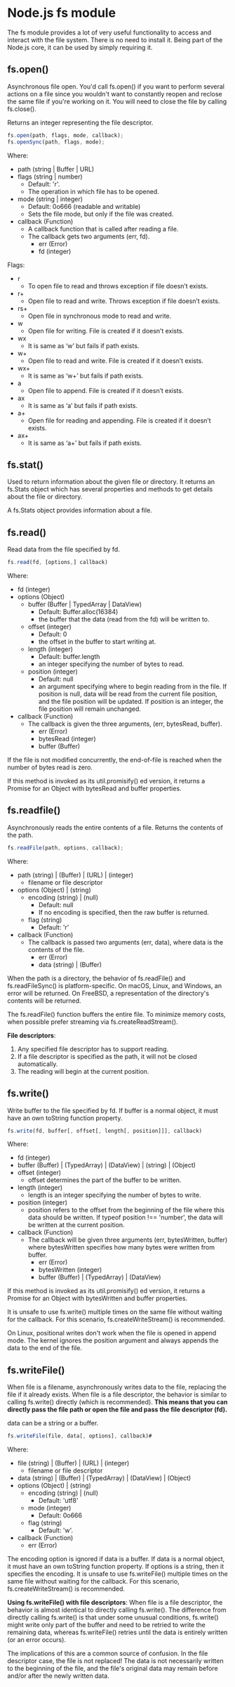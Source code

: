 # Node.js fs module

The fs module provides a lot of very useful functionality to access and interact with the file system. There is no need to install it. Being part of the Node.js core, it can be used by simply requiring it.

## fs.open()

Asynchronous file open. You'd call fs.open() if you want to perform several actions on a file since you wouldn't want to constantly reopen and reclose the same file if you're working on it. You will need to close the file by calling fs.close().

Returns an integer representing the file descriptor.

```javascript
fs.open(path, flags, mode, callback);
fs.openSync(path, flags, mode);
```

Where:

- path (string | Buffer | URL)
- flags (string | number)
  - Default: 'r'.
  - The operation in which file has to be opened.
- mode (string | integer)
  - Default: 0o666 (readable and writable)
  - Sets the file mode, but only if the file was created.
- callback (Function)
  - A callback function that is called after reading a file.
  - The callback gets two arguments (err, fd).
    - err (Error)
    - fd (integer)

Flags:

- r
  - To open file to read and throws exception if file doesn’t exists.
- r+
  - Open file to read and write. Throws exception if file doesn’t exists.
- rs+
  - Open file in synchronous mode to read and write.
- w
  - Open file for writing. File is created if it doesn’t exists.
- wx
  - It is same as ‘w’ but fails if path exists.
- w+
  - Open file to read and write. File is created if it doesn’t exists.
- wx+
  - It is same as ‘w+’ but fails if path exists.
- a
  - Open file to append. File is created if it doesn’t exists.
- ax
  - It is same as ‘a’ but fails if path exists.
- a+
  - Open file for reading and appending. File is created if it doesn’t exists.
- ax+
  - It is same as ‘a+’ but fails if path exists.

## fs.stat()

Used to return information about the given file or directory. It returns an fs.Stats object which has several properties and methods to get details about the file or directory.

A fs.Stats object provides information about a file.

## fs.read()

Read data from the file specified by fd.

```javascript
fs.read(fd, [options,] callback)
```

Where:

- fd (integer)
- options (Object)
  - buffer (Buffer | TypedArray | DataView)
    - Default: Buffer.alloc(16384)
    - the buffer that the data (read from the fd) will be written to.
  - offset (integer)
    - Default: 0
    - the offset in the buffer to start writing at.
  - length (integer)
    - Default: buffer.length
    - an integer specifying the number of bytes to read.
  - position (integer)
    - Default: null
    - an argument specifying where to begin reading from in the file. If position is null, data will be read from the current file position, and the file position will be updated. If position is an integer, the file position will remain unchanged.
- callback (Function)
  - The callback is given the three arguments, (err, bytesRead, buffer).
    - err (Error)
    - bytesRead (integer)
    - buffer (Buffer)

If the file is not modified concurrently, the end-of-file is reached when the number of bytes read is zero.

If this method is invoked as its util.promisify() ed version, it returns a Promise for an Object with bytesRead and buffer properties.

## fs.readfile()

Asynchronously reads the entire contents of a file. Returns the contents of the path.

```javascript
fs.readFile(path, options, callback);
```

Where:

- path (string) | (Buffer) | (URL) | (integer)
  - filename or file descriptor
- options (Object) | (string)
  - encoding (string) | (null)
    - Default: null
    - If no encoding is specified, then the raw buffer is returned.
  - flag (string)
    - Default: 'r'
- callback (Function)
  - The callback is passed two arguments (err, data), where data is the contents of the file.
    - err (Error)
    - data (string) | (Buffer)

When the path is a directory, the behavior of fs.readFile() and fs.readFileSync() is platform-specific. On macOS, Linux, and Windows, an error will be returned. On FreeBSD, a representation of the directory's contents will be returned.

The fs.readFile() function buffers the entire file. To minimize memory costs, when possible prefer streaming via fs.createReadStream().

**File descriptors**:

1. Any specified file descriptor has to support reading.
2. If a file descriptor is specified as the path, it will not be closed automatically.
3. The reading will begin at the current position.

## fs.write()

Write buffer to the file specified by fd. If buffer is a normal object, it must have an own toString function property.

```javascript
fs.write(fd, buffer[, offset[, length[, position]]], callback)
```

Where:

- fd (integer)
- buffer (Buffer) | (TypedArray) | (DataView) | (string) | (Object)
- offset (integer)
  - offset determines the part of the buffer to be written.
- length (integer)
  - length is an integer specifying the number of bytes to write.
- position (integer)
  - position refers to the offset from the beginning of the file where this data should be written. If typeof position !== 'number', the data will be written at the current position.
- callback (Function)
  - The callback will be given three arguments (err, bytesWritten, buffer) where bytesWritten specifies how many bytes were written from buffer.
    - err (Error)
    - bytesWritten (integer)
    - buffer (Buffer) | (TypedArray) | (DataView)

If this method is invoked as its util.promisify() ed version, it returns a Promise for an Object with bytesWritten and buffer properties.

It is unsafe to use fs.write() multiple times on the same file without waiting for the callback. For this scenario, fs.createWriteStream() is recommended.

On Linux, positional writes don't work when the file is opened in append mode. The kernel ignores the position argument and always appends the data to the end of the file.

## fs.writeFile()

When file is a filename, asynchronously writes data to the file, replacing the file if it already exists. When file is a file descriptor, the behavior is similar to calling fs.write() directly (which is recommended). **This means that you can directly pass the file path or open the file and pass the file descriptor (fd).**

data can be a string or a buffer.

```javascript
fs.writeFile(file, data[, options], callback)#
```

Where:

- file (string) | (Buffer) | (URL) | (integer)
  - filename or file descriptor
- data (string) | (Buffer) | (TypedArray) | (DataView) | (Object)
- options (Object) | (string)
  - encoding (string) | (null)
    - Default: 'utf8'
  - mode (integer)
    - Default: 0o666
  - flag (string)
    - Default: 'w'.
- callback (Function)
  - err (Error)

The encoding option is ignored if data is a buffer. If data is a normal object, it must have an own toString function property.
If options is a string, then it specifies the encoding.
It is unsafe to use fs.writeFile() multiple times on the same file without waiting for the callback. For this scenario, fs.createWriteStream() is recommended.

**Using fs.writeFile() with file descriptors**:
When file is a file descriptor, the behavior is almost identical to directly calling fs.write(). The difference from directly calling fs.write() is that under some unusual conditions, fs.write() might write only part of the buffer and need to be retried to write the remaining data, whereas fs.writeFile() retries until the data is entirely written (or an error occurs).

The implications of this are a common source of confusion. In the file descriptor case, the file is not replaced! The data is not necessarily written to the beginning of the file, and the file's original data may remain before and/or after the newly written data.
